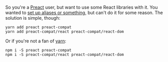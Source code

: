 So you're a [Preact](https://preactjs.com/) user, but want to use some React libraries with it. You wanted to [set up aliases or something](https://preactjs.com/guide/switching-to-preact#easy-preact-compat-alias), but can't do it for some reason. The solution is simple, though:

```
yarn add preact preact-compat
yarn add preact-compat/react preact-compat/react-dom
```

Or if you're not a fan of [yarn](http://yarnpkg.com/):

```
npm i -S preact preact-compat
npm i -S preact-compat/react preact-compat/react-dom
```
